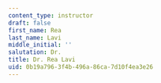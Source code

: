 ```yaml
---
content_type: instructor
draft: false
first_name: Rea
last_name: Lavi
middle_initial: ''
salutation: Dr.
title: Dr. Rea Lavi
uid: 0b19a796-3f4b-496a-86ca-7d10f4ea3e26
---
```

